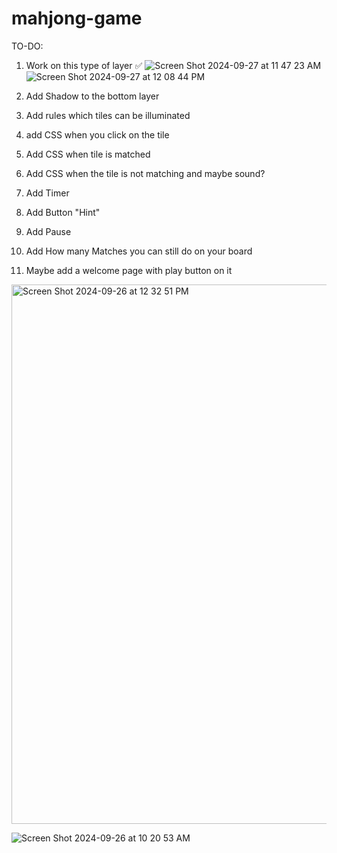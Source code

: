 # mahjong-game

TO-DO:
1. Work on this type of layer ✅
![Screen Shot 2024-09-27 at 11 47 23 AM](https://github.com/user-attachments/assets/0050bc42-64e4-4b8d-b9e9-56b50b18f7b5)
![Screen Shot 2024-09-27 at 12 08 44 PM](https://github.com/user-attachments/assets/3ad0dcd9-5fe5-4fde-97f7-2b864d414f86)


2. Add Shadow to the bottom layer
3. Add rules which tiles can be illuminated
4. add CSS when you click on the tile
5. Add CSS when tile is matched
6. Add CSS when the tile is not matching and maybe sound?
7. Add Timer
8. Add Button "Hint"
9. Add Pause
10. Add How many Matches you can still do on your board
11. Maybe add a welcome page with play button on it

<img width="863" alt="Screen Shot 2024-09-26 at 12 32 51 PM" src="https://github.com/user-attachments/assets/fc3c4e67-97b9-4677-aa01-8b7cb13b04c4">

![Screen Shot 2024-09-26 at 10 20 53 AM](https://github.com/user-attachments/assets/821e1068-b897-40ed-aa3e-be2fcb9bca70)

